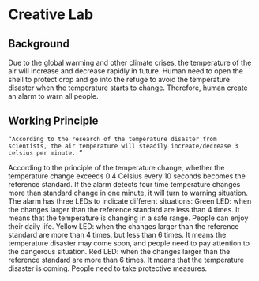 Creative Lab
============
Background
----------
Due to the global warming and other climate crises, the temperature of the air will increase and decrease rapidly in future. Human need to open the shell to protect crop and go into the refuge to avoid the temperature disaster when the temperature starts to change. Therefore, human create an alarm to warn all people.

Working Principle
------------------
`“According to the research of the temperature disaster from scientists, the air temperature will steadily increate/decrease 3 celsius per minute. ”`

According to the principle of the temperature change, whether the temperature change exceeds 0.4 Celsius every 10 seconds becomes the reference standard. If the alarm detects four time temperature changes more than standard change in one minute, it will turn to warning situation. The alarm has three LEDs to indicate different situations:
Green LED: when the changes larger than the reference standard are less than 4 times. It means that the temperature is changing in a safe range. People can enjoy their daily life.
Yellow LED: when the changes larger than the reference standard are more than 4 times, but less than 6 times. It means the temperature disaster may come soon, and people need to pay attention to the dangerous situation.
Red LED: when the changes larger than the reference standard are more than 6 times. It means that the temperature disaster is coming. People need to take protective measures.
